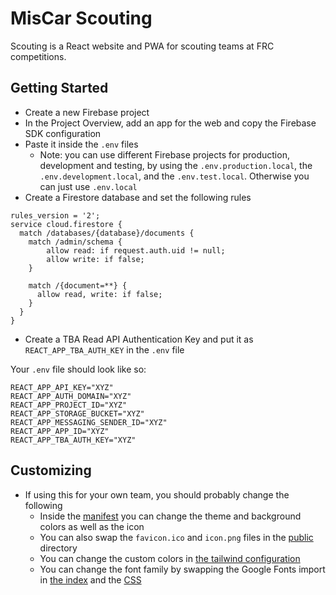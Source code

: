 # MisCar Scouting

Scouting is a React website and PWA for scouting teams at FRC competitions.

## Getting Started

-   Create a new Firebase project
-   In the Project Overview, add an app for the web and copy the Firebase SDK configuration
-   Paste it inside the `.env` files
    -   Note: you can use different Firebase projects for production, development and testing, by using the `.env.production.local`, the `.env.development.local`, and the `.env.test.local`. Otherwise you can just use `.env.local`
-   Create a Firestore database and set the following rules

```
rules_version = '2';
service cloud.firestore {
  match /databases/{database}/documents {
  	match /admin/schema {
    	allow read: if request.auth.uid != null;
    	allow write: if false;
    }

    match /{document=**} {
      allow read, write: if false;
    }
  }
}
```

-   Create a TBA Read API Authentication Key and put it as `REACT_APP_TBA_AUTH_KEY` in the `.env` file

Your `.env` file should look like so:

```shell
REACT_APP_API_KEY="XYZ"
REACT_APP_AUTH_DOMAIN="XYZ"
REACT_APP_PROJECT_ID="XYZ"
REACT_APP_STORAGE_BUCKET="XYZ"
REACT_APP_MESSAGING_SENDER_ID="XYZ"
REACT_APP_APP_ID="XYZ"
REACT_APP_TBA_AUTH_KEY="XYZ"
```

## Customizing

-   If using this for your own team, you should probably change the following
    -   Inside the [manifest](./public/manifest.json) you can change the theme and background colors as well as the icon
    -   You can also swap the `favicon.ico` and `icon.png` files in the [public](./public) directory
    -   You can change the custom colors in [the tailwind configuration](./tailwind.config.js)
    -   You can change the font family by swapping the Google Fonts import in [the index](./public/index.html) and the [CSS](./src/index.css)
